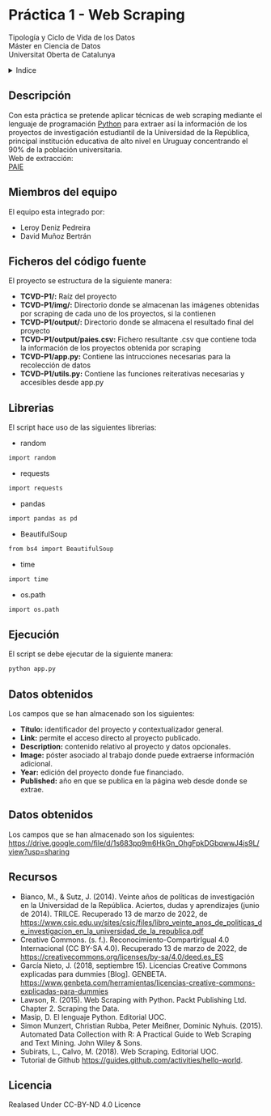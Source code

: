 # Práctica 1 - Web Scraping
Tipología y Ciclo de Vida de los Datos<br/>
Máster en Ciencia de Datos<br/>
Universitat Oberta de Catalunya <br/>

<!-- Tabla de contenidos -->
<details>
  <summary>Indice</summary>
  <ol>
    <li><a href="#Descripción">Descripción</a></li>
    <li><a href="#Miembros-del-equipo">Miembros del equipo</a></li>
    <li><a href="#Ficheros-del-código-fuente">Ficheros del código fuente</a></li>    
    <li><a href="#Librerias">Librerias</a></li>
    <li><a href="#Ejecución">Ejecución</a></li>
    <li><a href="#Datos-Obtenidos">Datos obtenidos</a></li>
    <li><a href="#Recursos">Recursos</a></li>
    <li><a href="#Licencia">Licencia</a></li>
  </ol>
</details>

## Descripción
Con esta práctica se pretende aplicar técnicas de web scraping mediante el lenguaje de programación [Python](https://www.python.org/) para extraer así la información de los proyectos de investigación estudiantil de la Universidad de la República, principal institución educativa de alto nivel en Uruguay concentrando el 90% de la población universitaria.<br/>
Web de extracción:<br/>
[PAIE](https://www.estudiantes.csic.edu.uy/)

## Miembros del equipo
El equipo esta integrado por: 
* Leroy Deniz Pedreira
* David Muñoz Bertrán

## Ficheros del código fuente
El proyecto se estructura de la siguiente manera: <br/>
* **TCVD-P1/:** Raíz del proyecto <br/>
* **TCVD-P1/img/:** Directorio donde se almacenan las imágenes obtenidas por scraping de cada uno de los proyectos, si la contienen <br/>
* **TCVD-P1/output/:** Directorio donde se almacena el resultado final del proyecto <br/>
* **TCVD-P1/output/paies.csv:** Fichero resultante .csv que contiene toda la información de los proyectos obtenida por scraping<br/>
* **TCVD-P1/app.py:** Contiene las intrucciones necesarias para la recolección de datos <br/>
* **TCVD-P1/utils.py:** Contiene las funciones reiterativas necesarias y accesibles desde app.py

## Librerias
El script hace uso de las siguientes librerias:

 * random
  ```sh
  import random
  ```
 * requests
  ```sh
  import requests
  ```
 * pandas
  ```sh
  import pandas as pd
  ```
 * BeautifulSoup
  ```sh
  from bs4 import BeautifulSoup
  ```
 * time
 ```sh
import time
  ```
 * os.path
 ```sh
import os.path
```

## Ejecución
El script se debe ejecutar de la siguiente manera:
```sh
python app.py
```
## Datos obtenidos
Los campos que se han almacenado son los siguientes:
* **Título:** identificador del proyecto y contextualizador general.
* **Link:** permite el acceso directo al proyecto publicado.
* **Description:** contenido relativo al proyecto y datos opcionales.
* **Image:** póster asociado al trabajo donde puede extraerse información adicional.
* **Year:** edición del proyecto donde fue financiado.
* **Published:** año en que se publica en la página web desde donde se extrae.


## Datos obtenidos
Los campos que se han almacenado son los siguientes: https://drive.google.com/file/d/1s683pp9m6HkGn_OhgFpkDGbqwwJ4js9L/view?usp=sharing

## Recursos
* Bianco, M., & Sutz, J. (2014). Veinte años de políticas de investigación en la Universidad de la República. Aciertos, dudas y aprendizajes (junio de 2014). TRILCE. Recuperado 13 de marzo de 2022, de https://www.csic.edu.uy/sites/csic/files/libro_veinte_anos_de_politicas_de_investigacion_en_la_universidad_de_la_republica.pdf <br/>
* Creative Commons. (s. f.). Reconocimiento-CompartirIgual 4.0 Internacional (CC BY-SA 4.0). Recuperado 13 de marzo de 2022, de https://creativecommons.org/licenses/by-sa/4.0/deed.es_ES <br/>
* García Nieto, J. (2018, septiembre 15). Licencias Creative Commons explicadas para dummies [Blog]. GENBETA. https://www.genbeta.com/herramientas/licencias-creative-commons-explicadas-para-dummies <br/>
* Lawson, R. (2015). Web Scraping with Python. Packt Publishing Ltd. Chapter 2. Scraping the Data.<br/>
* Masip, D. El lenguaje Python. Editorial UOC.</br>
* Simon Munzert, Christian Rubba, Peter Meißner, Dominic Nyhuis. (2015). Automated Data Collection with R: A Practical Guide to Web Scraping and Text Mining. John Wiley & Sons. <br/>
* Subirats, L., Calvo, M. (2018). Web Scraping. Editorial UOC.<br/>
* Tutorial de Github https://guides.github.com/activities/hello-world.

## Licencia

 Realased Under CC-BY-ND 4.0 Licence
